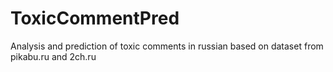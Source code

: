 # ToxicCommentPred
Analysis and prediction of toxic comments in russian based on dataset from pikabu.ru and 2ch.ru
